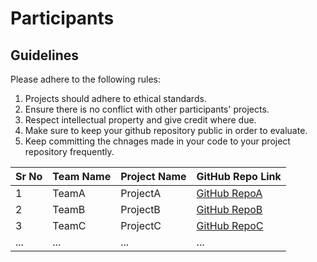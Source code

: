 # Participants
## Guidelines

Please adhere to the following rules:

1. Projects should adhere to ethical standards.
2. Ensure there is no conflict with other participants' projects.
3. Respect intellectual property and give credit where due.
4. Make sure to keep your github repository public in order to evaluate.
5. Keep committing the chnages made in your code to your project repository frequently.


| Sr No | Team Name | Project Name | GitHub Repo Link |
|-------|-----------|--------------|-------------------|
| 1     | TeamA     | ProjectA      | [GitHub RepoA](https://github.com/usernameA/repoA) |
| 2     | TeamB     | ProjectB      | [GitHub RepoB](https://github.com/usernameB/repoB) |
| 3     | TeamC     | ProjectC      | [GitHub RepoC](https://github.com/usernameC/repoC) |
| ...   | ...       | ...          | ...               |
